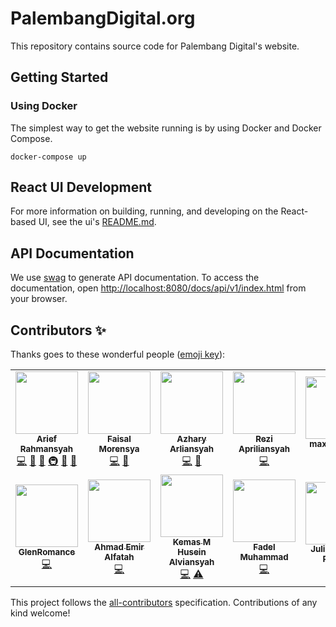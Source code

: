 # PalembangDigital.org

This repository contains source code for Palembang Digital's website.

## Getting Started

### Using Docker

The simplest way to get the website running is by using Docker and Docker Compose.

    docker-compose up

## React UI Development

For more information on building, running, and developing on the React-based UI, see the ui's [README.md](ui/README.md).

## API Documentation

We use [swag](https://github.com/swaggo/swag) to generate API documentation. To access the documentation, open <http://localhost:8080/docs/api/v1/index.html> from your browser.

## Contributors ✨

Thanks goes to these wonderful people ([emoji key](https://allcontributors.org/docs/en/emoji-key)):

<!-- ALL-CONTRIBUTORS-LIST:START - Do not remove or modify this section -->
<!-- prettier-ignore-start -->
<!-- markdownlint-disable -->
<table>
  <tr>
    <td align="center"><a href="https://ariefrahmansyah.dev/"><img src="https://avatars.githubusercontent.com/u/8122852?v=4?s=100" width="100px;" alt=""/><br /><sub><b>Arief Rahmansyah</b></sub></a><br /><a href="https://github.com/palembang-digital/website/commits?author=ariefrahmansyah" title="Code">💻</a> <a href="https://github.com/palembang-digital/website/commits?author=ariefrahmansyah" title="Documentation">📖</a> <a href="#ideas-ariefrahmansyah" title="Ideas, Planning, & Feedback">🤔</a> <a href="#infra-ariefrahmansyah" title="Infrastructure (Hosting, Build-Tools, etc)">🚇</a> <a href="https://github.com/palembang-digital/website/pulls?q=is%3Apr+reviewed-by%3Aariefrahmansyah" title="Reviewed Pull Requests">👀</a> <a href="#maintenance-ariefrahmansyah" title="Maintenance">🚧</a></td>
    <td align="center"><a href="https://github.com/lloistborn"><img src="https://avatars.githubusercontent.com/u/4990180?v=4?s=100" width="100px;" alt=""/><br /><sub><b>Faisal Morensya</b></sub></a><br /><a href="https://github.com/palembang-digital/website/commits?author=lloistborn" title="Code">💻</a> <a href="https://github.com/palembang-digital/website/pulls?q=is%3Apr+reviewed-by%3Alloistborn" title="Reviewed Pull Requests">👀</a></td>
    <td align="center"><a href="https://www.linkedin.com/in/azhary-arliansyah"><img src="https://avatars.githubusercontent.com/u/9222583?v=4?s=100" width="100px;" alt=""/><br /><sub><b>Azhary Arliansyah</b></sub></a><br /><a href="https://github.com/palembang-digital/website/commits?author=azhry" title="Code">💻</a> <a href="https://github.com/palembang-digital/website/pulls?q=is%3Apr+reviewed-by%3Aazhry" title="Reviewed Pull Requests">👀</a></td>
    <td align="center"><a href="https://github.com/usernamesalah"><img src="https://avatars.githubusercontent.com/u/11488520?v=4?s=100" width="100px;" alt=""/><br /><sub><b>Rezi Apriliansyah</b></sub></a><br /><a href="https://github.com/palembang-digital/website/commits?author=usernamesalah" title="Code">💻</a></td>
    <td align="center"><a href="https://github.com/maximalyono"><img src="https://avatars.githubusercontent.com/u/54436207?v=4?s=100" width="100px;" alt=""/><br /><sub><b>maximalyono</b></sub></a><br /><a href="#infra-maximalyono" title="Infrastructure (Hosting, Build-Tools, etc)">🚇</a></td>
    <td align="center"><a href="https://taufik.netlify.app/"><img src="https://avatars.githubusercontent.com/u/51141717?v=4?s=100" width="100px;" alt=""/><br /><sub><b>Taufiiqul Hakim</b></sub></a><br /><a href="https://github.com/palembang-digital/website/commits?author=taufik230301" title="Code">💻</a> <a href="https://github.com/palembang-digital/website/pulls?q=is%3Apr+reviewed-by%3Ataufik230301" title="Reviewed Pull Requests">👀</a></td>
    <td align="center"><a href="https://mistikel.github.io/"><img src="https://avatars.githubusercontent.com/u/9096293?v=4?s=100" width="100px;" alt=""/><br /><sub><b>Agus Mistiawan</b></sub></a><br /><a href="https://github.com/palembang-digital/website/commits?author=mistikel" title="Code">💻</a> <a href="https://github.com/palembang-digital/website/pulls?q=is%3Apr+reviewed-by%3Amistikel" title="Reviewed Pull Requests">👀</a></td>
  </tr>
  <tr>
    <td align="center"><a href="https://github.com/syahroyni"><img src="https://avatars.githubusercontent.com/u/21373128?v=4?s=100" width="100px;" alt=""/><br /><sub><b>GlenRomance</b></sub></a><br /><a href="https://github.com/palembang-digital/website/commits?author=syahroyni" title="Code">💻</a></td>
    <td align="center"><a href="https://www.linkedin.com/in/aemiralfath/"><img src="https://avatars.githubusercontent.com/u/30483373?v=4?s=100" width="100px;" alt=""/><br /><sub><b>Ahmad Emir Alfatah</b></sub></a><br /><a href="https://github.com/palembang-digital/website/commits?author=aemiralfath" title="Code">💻</a></td>
    <td align="center"><a href="https://github.com/kmhalpin"><img src="https://avatars.githubusercontent.com/u/53615235?v=4?s=100" width="100px;" alt=""/><br /><sub><b>Kemas M Husein Alviansyah</b></sub></a><br /><a href="https://github.com/palembang-digital/website/commits?author=kmhalpin" title="Code">💻</a> <a href="https://github.com/palembang-digital/website/commits?author=kmhalpin" title="Tests">⚠️</a></td>
    <td align="center"><a href="https://github.com/FadellMuhammad"><img src="https://avatars.githubusercontent.com/u/57484725?v=4?s=100" width="100px;" alt=""/><br /><sub><b>Fadel Muhammad</b></sub></a><br /><a href="https://github.com/palembang-digital/website/commits?author=FadellMuhammad" title="Code">💻</a></td>
    <td align="center"><a href="https://dribbble.com/jeeshakira"><img src="https://avatars.githubusercontent.com/u/71561539?v=4?s=100" width="100px;" alt=""/><br /><sub><b>Julia Shakira Pratiwi</b></sub></a><br /><a href="#design-jeeshakira" title="Design">🎨</a></td>
    <td align="center"><a href="https://github.com/riskatrim"><img src="https://avatars.githubusercontent.com/u/71475649?v=4?s=100" width="100px;" alt=""/><br /><sub><b>Riska T. Mardilah</b></sub></a><br /><a href="https://github.com/palembang-digital/website/commits?author=riskatrim" title="Code">💻</a></td>
  </tr>
</table>

<!-- markdownlint-restore -->
<!-- prettier-ignore-end -->

<!-- ALL-CONTRIBUTORS-LIST:END -->

This project follows the [all-contributors](https://github.com/all-contributors/all-contributors) specification. Contributions of any kind welcome!
